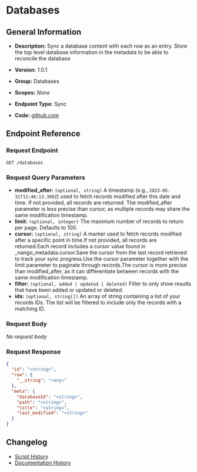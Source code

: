 <!-- BEGIN GENERATED CONTENT -->
# Databases

## General Information

- **Description:** Sync a database content with each row as an entry. Store the top level
database information in the metadata to be able to reconcile the database

- **Version:** 1.0.1
- **Group:** Databases
- **Scopes:** _None_
- **Endpoint Type:** Sync
- **Code:** [github.com](https://github.com/NangoHQ/integration-templates/tree/main/integrations/notion/syncs/databases.ts)


## Endpoint Reference

### Request Endpoint

`GET /databases`

### Request Query Parameters

- **modified_after:** `(optional, string)` A timestamp (e.g., `2023-05-31T11:46:13.390Z`) used to fetch records modified after this date and time. If not provided, all records are returned. The modified_after parameter is less precise than cursor, as multiple records may share the same modification timestamp.
- **limit:** `(optional, integer)` The maximum number of records to return per page. Defaults to 100.
- **cursor:** `(optional, string)` A marker used to fetch records modified after a specific point in time.If not provided, all records are returned.Each record includes a cursor value found in _nango_metadata.cursor.Save the cursor from the last record retrieved to track your sync progress.Use the cursor parameter together with the limit parameter to paginate through records.The cursor is more precise than modified_after, as it can differentiate between records with the same modification timestamp.
- **filter:** `(optional, added | updated | deleted)` Filter to only show results that have been added or updated or deleted.
- **ids:** `(optional, string[])` An array of string containing a list of your records IDs. The list will be filtered to include only the records with a matching ID.

### Request Body

_No request body_

### Request Response

```json
{
  "id": "<string>",
  "row": {
    "__string": "<any>"
  },
  "meta": {
    "databaseId": "<string>",
    "path": "<string>",
    "title": "<string>",
    "last_modified": "<string>"
  }
}
```

## Changelog

- [Script History](https://github.com/NangoHQ/integration-templates/commits/main/integrations/notion/syncs/databases.ts)
- [Documentation History](https://github.com/NangoHQ/integration-templates/commits/main/integrations/notion/syncs/databases.md)

<!-- END  GENERATED CONTENT -->

